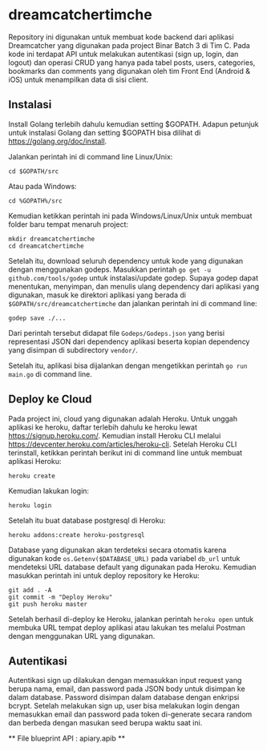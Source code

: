 # dreamcatchertimche

Repository ini digunakan untuk membuat kode backend dari aplikasi Dreamcatcher yang digunakan pada project Binar Batch 3 di Tim C. Pada kode ini terdapat API untuk melakukan autentikasi (sign up, login, dan logout) dan operasi CRUD yang hanya pada tabel posts, users, categories, bookmarks dan comments yang digunakan oleh tim Front End (Android & iOS) untuk menampilkan data di sisi client. 

## Instalasi

Install Golang terlebih dahulu kemudian setting $GOPATH. Adapun petunjuk untuk instalasi Golang dan setting $GOPATH bisa dilihat di https://golang.org/doc/install.

Jalankan perintah ini di command line Linux/Unix:
```
cd $GOPATH/src
```

Atau pada Windows:
```
cd %GOPATH%/src
```

Kemudian ketikkan perintah ini pada Windows/Linux/Unix untuk membuat folder baru tempat menaruh project:
```
mkdir dreamcatchertimche
cd dreamcatchertimche
```

Setelah itu, download seluruh dependency untuk kode yang digunakan dengan menggunakan godeps. Masukkan perintah ````go get -u github.com/tools/godep```` untuk instalasi/update godep. Supaya godep dapat menentukan, menyimpan, dan menulis ulang dependency dari aplikasi yang digunakan, masuk ke direktori aplikasi yang berada di ````$GOPATH/src/dreamcatchertimche```` dan jalankan perintah ini di command line:
```
godep save ./...
```

Dari perintah tersebut didapat file ```Godeps/Godeps.json``` yang berisi representasi JSON dari dependency aplikasi beserta kopian dependency yang disimpan di subdirectory ```vendor/```.

Setelah itu, aplikasi bisa dijalankan dengan mengetikkan perintah ```go run main.go``` di command line. 

## Deploy ke Cloud

Pada project ini, cloud yang digunakan adalah Heroku. Untuk unggah aplikasi ke heroku, daftar terlebih dahulu ke heroku lewat https://signup.heroku.com/. Kemudian install Heroku CLI melalui https://devcenter.heroku.com/articles/heroku-cli. Setelah Heroku CLI terinstall, ketikkan perintah berikut ini di command line untuk membuat aplikasi Heroku:
```
heroku create
```

Kemudian lakukan login:
```
heroku login
```

Setelah itu buat database postgresql di Heroku:
```
heroku addons:create heroku-postgresql
```

Database yang digunakan akan terdeteksi secara otomatis karena digunakan kode ```os.Getenv($DATABASE_URL)``` pada variabel ```db_url``` untuk mendeteksi URL database default yang digunakan pada Heroku.
Kemudian masukkan perintah ini untuk deploy repository ke Heroku:
```
git add . -A
git commit -m "Deploy Heroku"
git push heroku master
```

Setelah berhasil di-deploy ke Heroku, jalankan perintah ```heroku open``` untuk membuka URL tempat deploy aplikasi atau lakukan tes melalui Postman dengan menggunakan URL yang digunakan.

## Autentikasi

Autentikasi sign up dilakukan dengan memasukkan input request yang berupa nama, email, dan password pada JSON body untuk disimpan ke dalam database. Password disimpan dalam database dengan enkripsi bcrypt. Setelah melakukan sign up, user bisa melakukan login dengan memasukkan email dan password pada token di-generate secara random dan berbeda dengan masukan seed berupa waktu saat ini.

** File blueprint API : apiary.apib **
